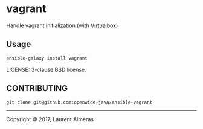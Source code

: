 # vagrant

Handle vagrant initialization (with Virtualbox)

## Usage

`ansible-galaxy install vagrant`

LICENSE: 3-clause BSD license.

## CONTRIBUTING

`git clone git@github.com:openwide-java/ansible-vagrant`

---
Copyright © 2017, Laurent Almeras
